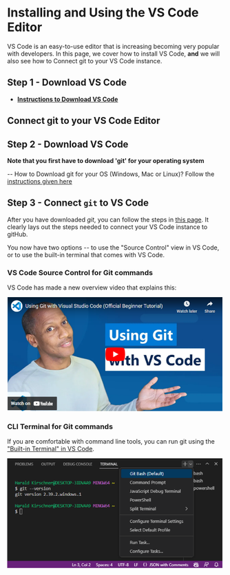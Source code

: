 

# Installing and Using the VS Code Editor

VS Code is an easy-to-use editor that is increasing becoming very popular with developers. In this page, we cover how to install VS Code,
**and** we will also see how to Connect git to your VS Code instance.

## Step 1 - Download VS Code
- **[Instructions to Download VS Code](https://code.visualstudio.com/)**


## Connect git to your VS Code Editor

## Step 2 - Download VS Code

**Note that you first have to download 'git' for your operating system**

-- How to Download git for your OS (Windows, Mac or Linux)?
    Follow the [instructions given here](https://git-scm.com/downloads)


## Step 3 - Connect `git` to VS Code

After you have downloaded *git*, you can follow the steps in [this page](https://code.visualstudio.com/docs/sourcecontrol/intro-to-git). It clearly lays out the steps needed to connect your VS Code instance to gitHub.

You now have two options -- to use the "Source Control" view in VS Code, or to use the built-in terminal that comes with VS Code.

### VS Code Source Control for Git commands

VS Code has made a new overview video that explains this: 

[<img src="../img/vscode-git.png" width="500">](https://www.youtube.com/embed/i_23KUAEtUM "VS CODE git Overview")


### CLI Terminal for Git commands
If you are comfortable with command line tools, you can run git using the ["Built-in Terminal" in VS Code](https://code.visualstudio.com/docs/sourcecontrol/intro-to-git#_using-git-in-the-builtin-terminal).

<img src="../img/git-bash.png" width="500">

